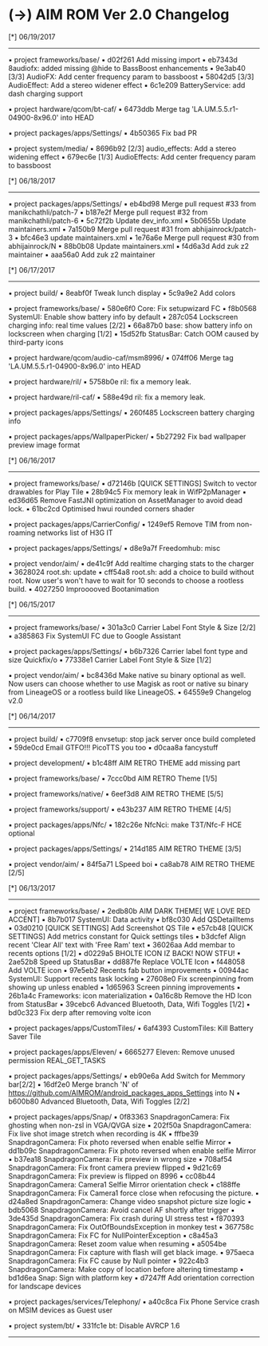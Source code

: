
 (->) AIM ROM Ver 2.0 Changelog
 ====================================== 


 [*] 06/19/2017
  *******************    


 ▪ project frameworks/base/
 ▪ d02f261 Add missing import
 ▪ eb7343d 8audiofx: added missing @hide to BassBoost enhancements
 ▪ 9e3ab40 [3/3] AudioFX: Add center frequency param to bassboost
 ▪ 58042d5 [3/3] AudioEffect: Add a stereo widener effect
 ▪ 6c1e209 BatteryService: add dash charging support

 ▪ project hardware/qcom/bt-caf/
 ▪ 6473ddb Merge tag 'LA.UM.5.5.r1-04900-8x96.0' into HEAD

 ▪ project packages/apps/Settings/
 ▪ 4b50365 Fix bad PR

 ▪ project system/media/
 ▪ 8696b92 [2/3] audio_effects: Add a stereo widening effect
 ▪ 679ec6e [1/3] AudioEffects: Add center frequency param to bassboost

 [*] 06/18/2017
  *******************    


 ▪ project packages/apps/Settings/
 ▪ eb4bd98 Merge pull request #33 from manikchathli/patch-7
 ▪ b187e2f Merge pull request #32 from manikchathli/patch-6
 ▪ 5c72f2b Update dev_info.xml
 ▪ 5b0655b Update maintainers.xml
 ▪ 7a150b9 Merge pull request #31 from abhijainrock/patch-3
 ▪ bfc46e3 update maintainers.xml
 ▪ 1e76a6e Merge pull request #30 from abhijainrock/N
 ▪ 88b0b08 Update maintainers.xml
 ▪ f4d6a3d Add zuk z2 maintainer
 ▪ aaa56a0 Add zuk z2 maintainer

 [*] 06/17/2017
  *******************    


 ▪ project build/
 ▪ 8eabf0f Tweak lunch display
 ▪ 5c9a9e2 Add colors

 ▪ project frameworks/base/
 ▪ 580e6f0 Core: Fix setupwizard FC
 ▪ f8b0568 SystemUI: Enable show battery info by default
 ▪ 287c054 Lockscreen charging info: real time values [2/2]
 ▪ 66a87b0 base: show battery info on lockscreen when charging [1/2]
 ▪ 15d52fb StatusBar: Catch OOM caused by third-party icons

 ▪ project hardware/qcom/audio-caf/msm8996/
 ▪ 074ff06 Merge tag 'LA.UM.5.5.r1-04900-8x96.0' into HEAD

 ▪ project hardware/ril/
 ▪ 5758b0e ril: fix a memory leak.

 ▪ project hardware/ril-caf/
 ▪ 588e49d ril: fix a memory leak.

 ▪ project packages/apps/Settings/
 ▪ 260f485 Lockscreen battery charging info

 ▪ project packages/apps/WallpaperPicker/
 ▪ 5b27292 Fix bad wallpaper preview image format

 [*] 06/16/2017
  *******************    


 ▪ project frameworks/base/
 ▪ d72146b [QUICK SETTINGS] Switch to vector drawables for Play Tile
 ▪ 28b94c5 Fix memory leak in WifP2pManager
 ▪ ed36d65 Remove FastJNI optimization on AssetManager to avoid dead lock.
 ▪ 61bc2cd Optimised hwui rounded corners shader

 ▪ project packages/apps/CarrierConfig/
 ▪ 1249ef5 Remove TIM from non-roaming networks list of H3G IT

 ▪ project packages/apps/Settings/
 ▪ d8e9a7f Freedomhub: misc

 ▪ project vendor/aim/
 ▪ de41c9f Add realtime charging stats to the charger
 ▪ 3628024 root.sh: update
 ▪ cff54a8 root.sh: add a choice to build without root. Now user's won't have to wait for 10 seconds to choose a rootless build.
 ▪ 4027250 Improoooved Bootanimation

 [*] 06/15/2017
  *******************    


 ▪ project frameworks/base/
 ▪ 301a3c0 Carrier Label Font Style & Size [2/2]
 ▪ a385863 Fix SystemUI FC due to Google Assistant

 ▪ project packages/apps/Settings/
 ▪ b6b7326 Carrier label font type and size Quickfix/o
 ▪ 77338e1 Carrier Label Font Style & Size [1/2]

 ▪ project vendor/aim/
 ▪ bc8436d Make native su binary optional as well. Now users can choose whether to use Magisk as root or native su binary from LineageOS or a rootless build like LineageOS.
 ▪ 64559e9 Changelog v2.0

 [*] 06/14/2017
  *******************    


 ▪ project build/
 ▪ c7709f8 envsetup: stop jack server once build completed
 ▪ 59de0cd Email GTFO!!! PicoTTS you too
 ▪ d0caa8a fancystuff

 ▪ project development/
 ▪ b1c48ff AIM RETRO THEME add missing part

 ▪ project frameworks/base/
 ▪ 7ccc0bd AIM RETRO Theme [1/5]

 ▪ project frameworks/native/
 ▪ 6eef3d8 AIM RETRO THEME [5/5]

 ▪ project frameworks/support/
 ▪ e43b237 AIM RETRO THEME [4/5]

 ▪ project packages/apps/Nfc/
 ▪ 182c26e NfcNci: make T3T/Nfc-F HCE optional

 ▪ project packages/apps/Settings/
 ▪ 214d185 AIM RETRO THEME [3/5]

 ▪ project vendor/aim/
 ▪ 84f5a71 LSpeed boi
 ▪ ca8ab78 AIM RETRO THEME [2/5]

 [*] 06/13/2017
  *******************    


 ▪ project frameworks/base/
 ▪ 2edb80b AIM DARK THEME[ WE LOVE RED ACCENT]
 ▪ 8b7b017 SystemUI: Data activity
 ▪ bf8c030 Add QSDetailItems
 ▪ 03d0210 [QUICK SETTINGS] Add Screenshot QS Tile
 ▪ e57cb48 [QUICK SETTINGS] Add metrics constant for Quick settings tiles
 ▪ b3dcfef Align recent 'Clear All' text with 'Free Ram' text
 ▪ 36026aa Add membar to recents options [1/2]
 ▪ d0229a5 BHOLTE ICON IZ BACK! NOW STFU!
 ▪ 2ae52b8 Speed up StatusBar
 ▪ dd887fe Replace VOLTE Icon
 ▪ f448058 Add VOLTE icon
 ▪ 97e5eb2 Recents fab button improvements
 ▪ 00944ac SystemUI: Support recents task locking
 ▪ 27608e0 Fix screenpinning from showing up unless enabled
 ▪ 1d65963 Screen pinning improvements
 ▪ 26b1a4c Frameworks: icon materialization
 ▪ 0a16c8b Remove the HD Icon from StatusBar
 ▪ 39cebc6 Advanced Bluetooth, Data, Wifi Toggles [1/2]
 ▪ bd0c323 Fix derp after removing volte icon

 ▪ project packages/apps/CustomTiles/
 ▪ 6af4393 CustomTiles: Kill Battery Saver Tile

 ▪ project packages/apps/Eleven/
 ▪ 6665277 Eleven: Remove unused permission REAL_GET_TASKS

 ▪ project packages/apps/Settings/
 ▪ eb90e6a Add Switch for Memmory bar[2/2]
 ▪ 16df2e0 Merge branch 'N' of https://github.com/AIMROM/android_packages_apps_Settings into N
 ▪ b600b80 Advanced Bluetooth, Data, Wifi Toggles [2/2]

 ▪ project packages/apps/Snap/
 ▪ 0f83363 SnapdragonCamera: Fix ghosting when non-zsl in VGA/QVGA size
 ▪ 202f50a SnapdragonCamera: Fix live shot image stretch when recording is 4K
 ▪ fffbe39 SnapdragonCamera: Fix photo reversed when enable selfie Mirror
 ▪ dd1b09c SnapdragonCamera: Fix photo reversed when enable selfie Mirror
 ▪ b37ea18 SnapdragonCamera: Fix preview in wrong size
 ▪ 708af54 SnapdragonCamera: Fix front camera preview flipped
 ▪ 9d21c69 SnapdragonCamera: Fix preview is flipped on 8996
 ▪ cc08b44 SnapdragonCamera: Camera1 Selfie Mirror orientation check
 ▪ c188ffe SnapdragonCamera: Fix Camera1 force close when refocusing the picture.
 ▪ d24a8ed SnapdragonCamera: Change video snapshot picture size logic
 ▪ bdb5068 SnapdragonCamera: Avoid cancel AF shortly after trigger
 ▪ 3de435d SnapdragonCamera: Fix crash during UI stress test
 ▪ f870393 SnapdragonCamera: Fix OutOfBoundsException in monkey test
 ▪ 367758c SnapdragonCamera: Fix FC for NullPointerException
 ▪ c8a45a3 SnapdragonCamera: Reset zoom value when resuming
 ▪ a5054be SnapdragonCamera: Fix capture with flash will get black image.
 ▪ 975aeca SnapdragonCamera: Fix FC cause by Null pointer
 ▪ 922c4b3 SnapdragonCamera: Make copy of location before altering timestamp
 ▪ bd1d6ea Snap: Sign with platform key
 ▪ d7247ff Add orientation correction for landscape devices

 ▪ project packages/services/Telephony/
 ▪ a40c8ca Fix Phone Service crash on MSIM devices as Guest user

 ▪ project system/bt/
 ▪ 331fc1e bt: Disable AVRCP 1.6

---------------------------------------------------------

